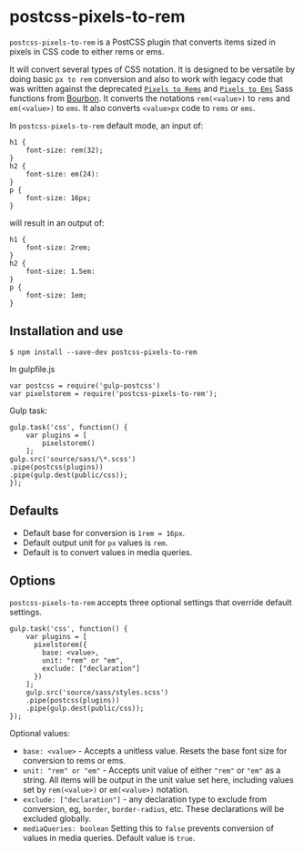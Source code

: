 # postcss-pixels-to-rem

`postcss-pixels-to-rem` is a PostCSS plugin that converts items sized in pixels in CSS code to either rems or ems.

It will convert several types of CSS notation. It is designed to be versatile by doing basic `px to rem` conversion and also to work with legacy code that was written against the deprecated [`Pixels to Rems`][3] and [`Pixels to Ems`][2] Sass functions from [Bourbon][1]. It converts the notations `rem(<value>)` to `rems` and `em(<value>)` to `ems`. It also converts `<value>px` code to `rems` or `ems`.

In `postcss-pixels-to-rem` default mode, an input of:

    h1 {
        font-size: rem(32);
    }
    h2 {
        font-size: em(24):
    }
    p {
        font-size: 16px;
    }

will result in an output of:   

    h1 {
        font-size: 2rem;
    }
    h2 {
        font-size: 1.5em:
    }
    p {
        font-size: 1em;
    }


## Installation and use

``$ npm install --save-dev postcss-pixels-to-rem``

In gulpfile.js

    var	postcss = require('gulp-postcss')
    var pixelstorem = require('postcss-pixels-to-rem');

Gulp task:

    gulp.task('css', function() {
        var plugins = [
            pixelstorem()
        ];      
    gulp.src('source/sass/\*.scss')
    .pipe(postcss(plugins))
    .pipe(gulp.dest(public/css));
    });


## Defaults

* Default base for conversion is `1rem = 16px`.
* Default output unit for `px` values is `rem`.
* Default is to convert values in media queries.

## Options

`postcss-pixels-to-rem` accepts three optional settings that override default settings.

    gulp.task('css', function() {
        var plugins = [
          pixelstorem({
            base: <value>,
            unit: "rem" or "em",
            exclude: ["declaration"]
          })
        ];
        gulp.src('source/sass/styles.scss')
        .pipe(postcss(plugins))
        .pipe(gulp.dest(public/css));
    });

Optional values:
* `base: <value>` - Accepts a unitless value. Resets the base font size for conversion to rems or ems.
* `unit: "rem" or "em"` - Accepts unit value of either `"rem"` or `"em"` as a string. All items will be output in the unit value set here, including values set by `rem(<value>)` or `em(<value>)` notation.
* `exclude: ["declaration"]` - any declaration type to exclude from conversion, eg, `border`, `border-radius`, etc. These declarations will be excluded globally.
* `mediaQueries: boolean` Setting this to `false` prevents conversion of values in media queries. Default value is `true`.


[1]: http://bourbon.io/
[2]: http://bourbon.io/docs/#px-to-em
[3]: http://bourbon.io/docs/#px-to-rem

